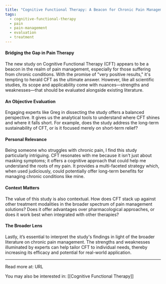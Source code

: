 ```yaml
---
title: "Cognitive Functional Therapy: A Beacon for Chronic Pain Management?"
tags:
  - cognitive-functional-therapy
  - pain
  - pain-management
  - evaluation
  - treatment
---
```

#### Bridging the Gap in Pain Therapy

The new study on Cognitive Functional Therapy (CFT) appears to be a beacon in the realm of pain management, especially for those suffering from chronic conditions. With the promise of "very positive results," it's tempting to herald CFT as the ultimate answer. However, like all scientific studies, its scope and applicability come with nuances—strengths and weaknesses—that should be evaluated alongside existing literature.

#### An Objective Evaluation

Engaging experts like Greg in dissecting the study offers a balanced perspective. It gives us the analytical tools to understand where CFT shines and where it falls short. For example, does the study address the long-term sustainability of CFT, or is it focused merely on short-term relief?

#### Personal Relevance

Being someone who struggles with chronic pain, I find this study particularly intriguing. CFT resonates with me because it isn't just about masking symptoms; it offers a cognitive approach that could help me understand the roots of my pain. It provides a multi-faceted strategy which, when used judiciously, could potentially offer long-term benefits for managing chronic conditions like mine.

#### Context Matters

The value of this study is also contextual. How does CFT stack up against other treatment modalities in the broader spectrum of pain management solutions? Does it offer advantages over pharmacological approaches, or does it work best when integrated with other therapies?

#### The Broader Lens

Lastly, it’s essential to interpret the study's findings in light of the broader literature on chronic pain management. The strengths and weaknesses illuminated by experts can help tailor CFT to individual needs, thereby increasing its efficacy and potential for real-world application.

----

Read more at: URL

You may also be interested in: [[Cognitive Functional Therapy]]